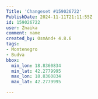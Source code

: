 ```yaml
---
Title: 'Changeset #159026722'
PublishDate: 2024-11-11T21:11:55Z
id: 159026722
user: Znaika
comment: name
created_by: OsmAnd+ 4.8.6
tags:
- Montenegro
- Budva
bbox:
  min_lon: 18.8360834
  min_lat: 42.2779995
  max_lon: 18.8360834
  max_lat: 42.2779995

---
```

